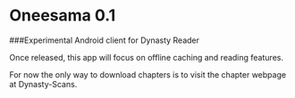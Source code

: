 # Oneesama 0.1
###Experimental Android client for Dynasty Reader

Once released, this app will focus on offline caching and reading features.

For now the only way to download chapters is to visit the chapter webpage at Dynasty-Scans.
